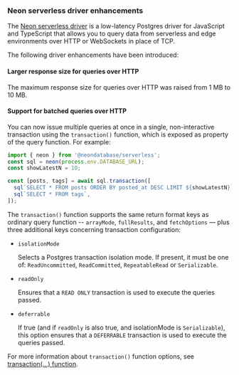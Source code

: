 ### Neon serverless driver enhancements

The [Neon serverless driver](https://github.com/neondatabase/serverless) is a low-latency Postgres driver for JavaScript and TypeScript that allows you to query data from serverless and edge environments over HTTP or WebSockets in place of TCP.

The following driver enhancements have been introduced:

#### Larger response size for queries over HTTP

The maximum response size for queries over HTTP was raised from 1 MB to 10 MB.

#### Support for batched queries over HTTP

You can now issue multiple queries at once in a single, non-interactive transaction using the `transaction()` function, which is exposed as property of the query function. For example:

```js
import { neon } from '@neondatabase/serverless';
const sql = neon(process.env.DATABASE_URL);
const showLatestN = 10;

const [posts, tags] = await sql.transaction([
  sql`SELECT * FROM posts ORDER BY posted_at DESC LIMIT ${showLatestN}`,
  sql`SELECT * FROM tags`,
]);
```

The `transaction()` function supports the same return format keys as ordinary query function -- `arrayMode`, `fullResults`, and `fetchOptions` — plus three additional keys concerning transaction configuration:

- `isolationMode`

  Selects a Postgres transaction isolation mode. If present, it must be one of: `ReadUncommitted`, `ReadCommitted`, `RepeatableRead` or `Serializable`.

- `readOnly`
  
  Ensures that a `READ ONLY` transaction is used to execute the queries passed.

- `deferrable`

  If true (and if `readOnly` is also true, and isolationMode is `Serializable`), this option ensures that a `DEFERRABLE` transaction is used to execute the queries passed.

For more information about `transaction()` function options, see [transaction(...) function](https://github.com/neondatabase/serverless/blob/main/CONFIG.md#transaction-function).
